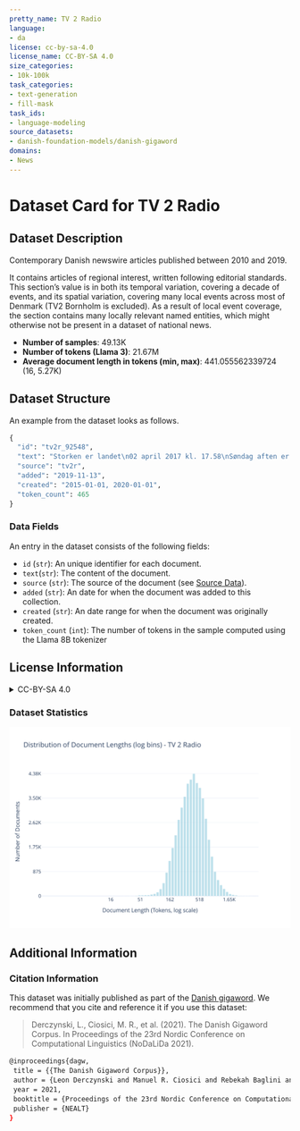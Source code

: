 ```yaml
---
pretty_name: TV 2 Radio
language:
- da
license: cc-by-sa-4.0
license_name: CC-BY-SA 4.0
size_categories:
- 10k-100k
task_categories:
- text-generation
- fill-mask
task_ids:
- language-modeling
source_datasets:
- danish-foundation-models/danish-gigaword
domains:
- News
---
```


# Dataset Card for TV 2 Radio

## Dataset Description

<!-- START-SHORT DESCRIPTION -->
Contemporary Danish newswire articles published between 2010 and 2019. 
<!-- END-SHORT DESCRIPTION -->


It contains articles of regional interest, written following editorial standards. This section’s value is in both its temporal variation, covering a decade of events, and its spatial variation, covering many local events across most of Denmark (TV2 Bornholm is excluded). As a result of local event coverage, the section contains many locally relevant named entities, which might otherwise not be present in a dataset of national news.


<!-- START-DESC-STATS -->
- **Number of samples**: 49.13K
- **Number of tokens (Llama 3)**: 21.67M
- **Average document length in tokens (min, max)**: 441.055562339724 (16, 5.27K)
<!-- END-DESC-STATS -->



## Dataset Structure
An example from the dataset looks as follows.


<!-- START-SAMPLE -->
```py
{
  "id": "tv2r_92548",
  "text": "Storken er landet\n02 april 2017 kl. 17.58\nSøndag aften er storken Annika landet i sin rede ved Smeda[...]",
  "source": "tv2r",
  "added": "2019-11-13",
  "created": "2015-01-01, 2020-01-01",
  "token_count": 465
}
```

### Data Fields

An entry in the dataset consists of the following fields:

- `id` (`str`): An unique identifier for each document.
- `text`(`str`): The content of the document.
- `source` (`str`): The source of the document (see [Source Data](#source-data)).
- `added` (`str`): An date for when the document was added to this collection.
- `created` (`str`): An date range for when the document was originally created.
- `token_count` (`int`): The number of tokens in the sample computed using the Llama 8B tokenizer
<!-- END-SAMPLE -->


## License Information
<details>
<summary>CC-BY-SA 4.0</summary>
<p>
The owner of this content is TV2 Regionerne, Denmark.
Creative Commons Attribution 4.0 International
</p>
</details>

### Dataset Statistics

<!-- START-DATASET PLOTS -->
<p align="center">
<img src="./images/dist_document_length.svg" width="600" style="margin-right: 10px;" />
</p>
<!-- END-DATASET PLOTS -->


## Additional Information


### Citation Information

This dataset was initially published as part of the [Danish gigaword](https://huggingface.co/danish-foundation-models). We recommend that you cite and reference it if you use this dataset:

> Derczynski, L., Ciosici, M. R., et al. (2021). The Danish Gigaword Corpus. In Proceedings of the 23rd Nordic Conference on Computational Linguistics (NoDaLiDa 2021).

```bash
@inproceedings{dagw,
 title = {{The Danish Gigaword Corpus}},
 author = {Leon Derczynski and Manuel R. Ciosici and Rebekah Baglini and Morten H. Christiansen and Jacob Aarup Dalsgaard and Riccardo Fusaroli and Peter Juel Henrichsen and Rasmus Hvingelby and Andreas Kirkedal and Alex Speed Kjeldsen and Claus Ladefoged and Finn Årup Nielsen and Jens Madsen and Malte Lau Petersen and Jonathan Hvithamar Rystrøm and Daniel Varab},
 year = 2021,
 booktitle = {Proceedings of the 23rd Nordic Conference on Computational Linguistics},
 publisher = {NEALT}
}
```
